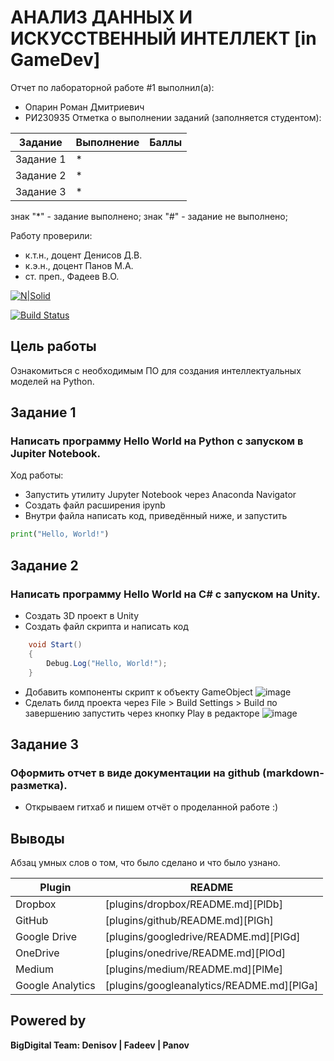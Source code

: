 # АНАЛИЗ ДАННЫХ И ИСКУССТВЕННЫЙ ИНТЕЛЛЕКТ [in GameDev]
Отчет по лабораторной работе #1 выполнил(а):
- Опарин Роман Дмитриевич
- РИ230935
Отметка о выполнении заданий (заполняется студентом):

| Задание | Выполнение | Баллы |
| ------ | ------ | ------ |
| Задание 1 | * |  |
| Задание 2 | * |  |
| Задание 3 | * |  |

знак "*" - задание выполнено; знак "#" - задание не выполнено;

Работу проверили:
- к.т.н., доцент Денисов Д.В.
- к.э.н., доцент Панов М.А.
- ст. преп., Фадеев В.О.

[![N|Solid](https://cldup.com/dTxpPi9lDf.thumb.png)](https://nodesource.com/products/nsolid)

[![Build Status](https://travis-ci.org/joemccann/dillinger.svg?branch=master)](https://travis-ci.org/joemccann/dillinger)


## Цель работы
Ознакомиться с необходимым ПО для создания интеллектуальных моделей на Python.

## Задание 1
### Написать программу Hello World на Python с запуском в Jupiter Notebook.
Ход работы:
- Запустить утилиту Jupyter Notebook через Anaconda Navigator
- Создать файл расширения ipynb
- Внутри файла написать код, приведённый ниже, и запустить

```py
print("Hello, World!")
```


## Задание 2
### Написать программу Hello World на C# с запуском на Unity. 
- Создать 3D проект в Unity
- Создать файл скрипта и написать код

```cs
    void Start()
    {
        Debug.Log("Hello, World!");
    }
```
- Добавить компоненты скрипт к объекту GameObject
![image](https://github.com/user-attachments/assets/a3dd13fc-903d-44ee-88c7-6faf9b00e733)
- Сделать билд проекта через File > Build Settings > Build по завершению запустить через кнопку Play в редакторе
![image](https://github.com/user-attachments/assets/3e698947-8445-43ca-bceb-76906e943f66)



## Задание 3
### Оформить отчет в виде документации на github (markdown-разметка).
- Открываем гитхаб и пишем отчёт о проделанной работе :)

## Выводы

Абзац умных слов о том, что было сделано и что было узнано.

| Plugin | README |
| ------ | ------ |
| Dropbox | [plugins/dropbox/README.md][PlDb] |
| GitHub | [plugins/github/README.md][PlGh] |
| Google Drive | [plugins/googledrive/README.md][PlGd] |
| OneDrive | [plugins/onedrive/README.md][PlOd] |
| Medium | [plugins/medium/README.md][PlMe] |
| Google Analytics | [plugins/googleanalytics/README.md][PlGa] |

## Powered by

**BigDigital Team: Denisov | Fadeev | Panov**
